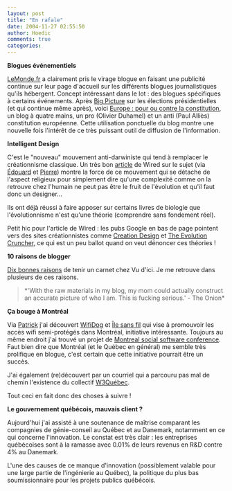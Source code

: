 ```yaml
---
layout: post
title: "En rafale"
date: 2004-11-27 02:55:50
author: Hoedic
comments: true
categories: 
---
```



**Blogues événementiels**

[LeMonde.fr](http://www.lemonde.fr/) a clairement pris le virage blogue en faisant une publicité continue sur leur page d'accueil sur les différents blogues journalistiques qu'ils hébergent. Concept intéressant dans le lot : des blogues spécifiques à certains événements. Après [Big Picture](http://clesnes.blog.lemonde.fr/) sur les élections présidentielles (et qui continue même après), voici [Europe : pour ou contre la constitution](http://constitution.blog.lemonde.fr/), un blog à quatre mains, un pro (Olivier Duhamel) et un anti (Paul Alliès) constitution européenne. Cette utilisation ponctuelle du blog montre une nouvelle fois l'intérêt de ce très puissant outil de diffusion de l'information.

**Intelligent Design**

C'est le "nouveau" mouvement anti-darwiniste qui tend à remplacer le créationnisme classique. Un très bon [article](http://www.wired.com/wired/archive/12.10/evolution.html) de Wired sur le sujet (via [Édouard](http://www.salebete.net/) et [Pierre](http://www.pierrecarion.com/blog/)) montre la force de ce mouvement qui se détache de l'aspect religieux pour simplement dire qu'une complexité comme on la retrouve chez l'humain ne peut pas être le fruit de l'évolution et qu'il faut donc un designer...

Ils ont déjà réussi à faire apposer sur certains livres de biologie que l'évolutionnisme n'est qu'une théorie (comprendre sans fondement réel).

Petit hic pour l'article de Wired : les pubs Google en bas de page pointent vers des sites créationnistes comme [Creation Design](http://www.creationdesign.org/) et [The Evolution Cruncher](http://www.evolutioncruncher.us/), ce qui est un peu ballot quand on veut dénoncer ces théories !

**10 raisons de blogger**

[Dix bonnes raisons](http://vudici.typepad.com/montreal/2004/11/10_reasons_why_.html) de tenir un carnet chez Vu d'ici. Je me retrouve dans plusieurs de ces raisons.

<blockquote class="citation">*'With the raw materials in my blog, my mom could actually construct an accurate picture of who I am. This is fucking serious.' - The Onion*</blockquote>

**Ça bouge à Montréal**

Via [Patrick](http://i.never.nu/) j'ai découvert [WifiDog](http://www.ilesansfil.org/wiki/WiFiDog) et [Île sans fil](http://ilesansfil.org/) qui vise à promouvoir les accès wifi semi-protégés dans Montréal, initiative intéressante. Toujours au même endroit j'ai trouvé un projet de [Montreal social software conference](http://topicexchange.com/t/montreal_social_software_conference/about). Faut bien dire que Montréal (et le Québec en général) me semble très prolifique en blogue, c'est certain que cette initiative pourrait être un succès.

J'ai également (re)découvert par un courriel qui a parcouru pas mal de chemin l'existence du collectif [W3Québec](http://w3qc.org/).

Tout ceci en fait donc des choses à suivre !

**Le gouvernement québécois, mauvais client ?**

Aujourd'hui j'ai assisté à une soutenance de maîtrise comparant les compagnies de génie-conseil au Québec et au Danemark, notamment en ce qui concerne l'innovation. Le constat est très clair : les entreprises québécoises sont à la ramasse avec 0.01% de leurs revenus en R&D contre 4% au Danemark.

L'une des causes de ce manque d'innovation (possiblement valable pour une large partie de l'ingénierie au Québec), la politique du plus bas soumissionnaire pour les projets publics québécois.
